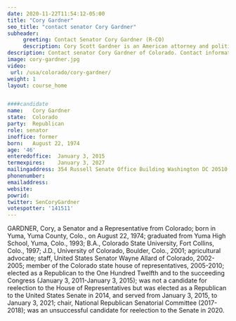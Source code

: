 ```yaml
---
date: 2020-11-22T11:54:12-05:00
title: "Cory Gardner"
seo_title: "contact senator Cory Gardner"
subheader:
     greeting: Contact Senator Cory Gardner (R-CO)
     description: Cory Scott Gardner is an American attorney and politician serving as the junior United States Senator for Colorado since 2015. A Republican, he was the U.S. Representative for Colorado's 4th congressional district from 2011 to 2015 and a member of the Colorado House of Representatives from 2005 to 2011.
description: Contact senator Cory Gardner of Colorado. Contact information for Cory Gardner includes email address, phone number, and mailing address.
image: cory-gardner.jpg
video: 
 url: /usa/colorado/cory-gardner/
weight: 1
layout: course_home


####candidate
name:	Cory Gardner
state:	Colorado
party:	Republican
role: senator
inoffice: former
born:	August 22, 1974
age: '46'
enteredoffice:	January 3, 2015
termexpires:	January 3, 2027
mailingaddress:	354 Russell Senate Office Building Washington DC 20510
phonenumber:
emailaddress:	
website:	
powrid: 
twitter: SenCoryGardner
votespotter: '141511'
---
```

GARDNER, Cory, a Senator and a Representative from Colorado; born in Yuma, Yuma County, Colo., on August 22, 1974; graduated from Yuma High School, Yuma, Colo., 1993; B.A., Colorado State University, Fort Collins, Colo., 1997; J.D., University of Colorado, Boulder, Colo., 2001; agricultural advocate; staff, United States Senator Wayne Allard of Colorado, 2002-2005; member of the Colorado state house of representatives, 2005-2010; elected as a Republican to the One Hundred Twelfth and to the succeeding Congress (January 3, 2011-January 3, 2015); was not a candidate for reelection to the House of Representatives but was elected as a Republican to the United States Senate in 2014, and served from January 3, 2015, to January 3, 2021; chair, National Republican Senatorial Committee (2017-2018); was an unsuccessful candidate for reelection to the Senate in 2020.